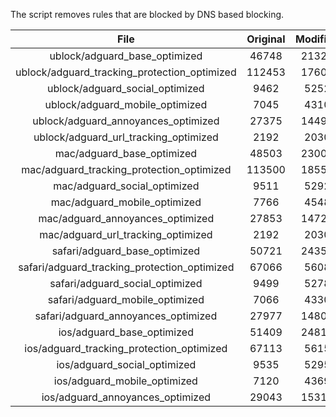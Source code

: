 The script removes rules that are blocked by DNS based blocking.


| File | Original | Modified |
|:----:|:-----:|:-----:|
| ublock/adguard_base_optimized | 46748 | 21325 |
| ublock/adguard_tracking_protection_optimized | 112453 | 17605 |
| ublock/adguard_social_optimized | 9462 | 5252 |
| ublock/adguard_mobile_optimized | 7045 | 4310 |
| ublock/adguard_annoyances_optimized | 27375 | 14492 |
| ublock/adguard_url_tracking_optimized | 2192 | 2030 |
| mac/adguard_base_optimized | 48503 | 23003 |
| mac/adguard_tracking_protection_optimized | 113500 | 18555 |
| mac/adguard_social_optimized | 9511 | 5292 |
| mac/adguard_mobile_optimized | 7766 | 4548 |
| mac/adguard_annoyances_optimized | 27853 | 14725 |
| mac/adguard_url_tracking_optimized | 2192 | 2030 |
| safari/adguard_base_optimized | 50721 | 24357 |
| safari/adguard_tracking_protection_optimized | 67066 | 5608 |
| safari/adguard_social_optimized | 9499 | 5278 |
| safari/adguard_mobile_optimized | 7066 | 4330 |
| safari/adguard_annoyances_optimized | 27977 | 14800 |
| ios/adguard_base_optimized | 51409 | 24817 |
| ios/adguard_tracking_protection_optimized | 67113 | 5615 |
| ios/adguard_social_optimized | 9535 | 5295 |
| ios/adguard_mobile_optimized | 7120 | 4369 |
| ios/adguard_annoyances_optimized | 29043 | 15316 |